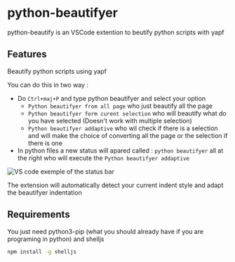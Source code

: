 # python-beautifyer 

python-beautify is an VSCode extention to beutify python scripts with yapf

## Features

Beautify python scripts using yapf

You can do this in two way :
 * Do `Ctrl+maj+P` and type python beautifyer and select your option
   * `Python beautifyer from all page` who just beautify all the page
   * `Python beautifyer form curent selection` who will beautify what do you have selected (Doesn't work with multiple selection)
   * `Python beautifyer addaptive` who wil check if there is a selection and will make the choice of converting all the page or the selection if there is one
 * In python files a new status will apared called : `python beautifyer` all at the right who will execute the `Python beautifyer addaptive`

![VS code exemple of the status bar](https://zupimages.net/up/20/51/r3zq.gif)

The extension will automatically detect your current indent style and adapt the beautifyer indentation

## Requirements

You just need python3-pip (what you should already have if you are programing in python) and shelljs

```sh
npm install -g shelljs
```

